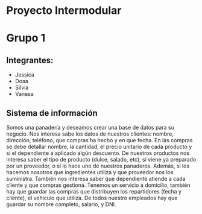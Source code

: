 # Proyecto Intermodular
# Grupo 1

## Integrantes:
* Jessica
* Doaa
* Silvia
* Vanesa

## Sistema de información

Somos una panadería y deseamos crear una base de datos para su negocio.
Nos interesa sabe los datos de nuestros clientes: nombre, dirección, teléfono, que compras ha hecho y en que fecha.
En las compras se debe detallar nombre, la cantidad, el precio unitario de cada producto y si el dependiente a aplicado algún descuento.
De nuestros productos nos interesa saber el tipo de producto (dulce, salado, etc), si viene ya preparado por un proveedor, o si lo hace uno de nuestros panaderos. Además, si los hacemos nosotros que ingredientes utiliza y que proveedor nos los suministra.
También nos interesa saber que dependiente atiende a cada cliente y que compras gestiona.
Tenemos un servicio a domicilio, también hay que guardar las compras que distribuyen los repartidores (fecha y cliente), el vehiculo que utiliza.
De todos nuestro empleados hay que guardar su nombre completo, salario, y DNI.
